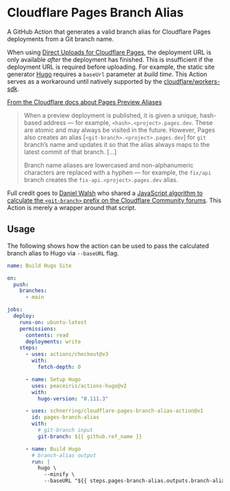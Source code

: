 # Cloudflare Pages Branch Alias

A GitHub Action that generates a valid branch alias for Cloudflare Pages deployments from a Git branch name.

When using [Direct Uploads for Cloudflare Pages](https://developers.cloudflare.com/pages/platform/direct-upload/), the deployment URL is only available _after_ the deployment has finished. This is insufficient if the deployment URL is required before uploading. For example, the static site generator [Hugo](https://gohugo.io) requires a `baseUrl` parameter at _build time_. This Action serves as a workaround until natively supported by the [cloudflare/workers-sdk](https://github.com/cloudflare/workers-sdk/issues/2410).

[From the Cloudflare docs about Pages Preview Aliases](https://developers.cloudflare.com/pages/platform/preview-deployments/#preview-aliases)

> When a preview deployment is published, it is given a unique, hash-based address — for example, `<hash>.<project>.pages.dev`. These are atomic and may always be visited in the future. However, Pages also creates an alias [`<git-branch>.<project>.pages.dev`] for `git` branch’s name and updates it so that the alias always maps to the latest commit of that branch. [...]
>
> Branch name aliases are lowercased and non-alphanumeric characters are replaced with a hyphen — for example, the `fix/api` branch creates the `fix-api.<project>.pages.dev` alias.

Full credit goes to [Daniel Walsh](https://github.com/WalshyDev) who shared a [JavaScript algorithm to calculate the `<git-branch>` prefix on the Cloudflare Community forums](https://community.cloudflare.com/t/algorithm-to-generate-a-preview-dns-subdomain-from-a-branch-name/477633/2). This Action is merely a wrapper around that script.

## Usage

The following shows how the action can be used to pass the calculated branch alias to Hugo via `--baseURL` flag.

```yml
name: Build Hugo Site

on:
  push:
    branches:
      - main

jobs:
  deploy:
    runs-on: ubuntu-latest
    permissions:
      contents: read
      deployments: write
    steps:
      - uses: actions/checkout@v3
        with:
          fetch-depth: 0

      - name: Setup Hugo
        uses: peaceiris/actions-hugo@v2
        with:
          hugo-version: "0.111.3"

      - uses: schnerring/cloudflare-pages-branch-alias-action@v1
        id: pages-branch-alias
        with:
          # git-branch input
          git-branch: ${{ github.ref_name }}

      - name: Build Hugo
        # branch-alias output
        run: |
          hugo \
            --minify \
            --baseURL "${{ steps.pages-branch-alias.outputs.branch-alias }}.my-project.pages.dev"
```
